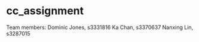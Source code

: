 cc_assignment
=============

Team members:
	Dominic Jones,	s3331816
	Ka Chan,		s3370637
	Nanxing Lin,	s3287015


